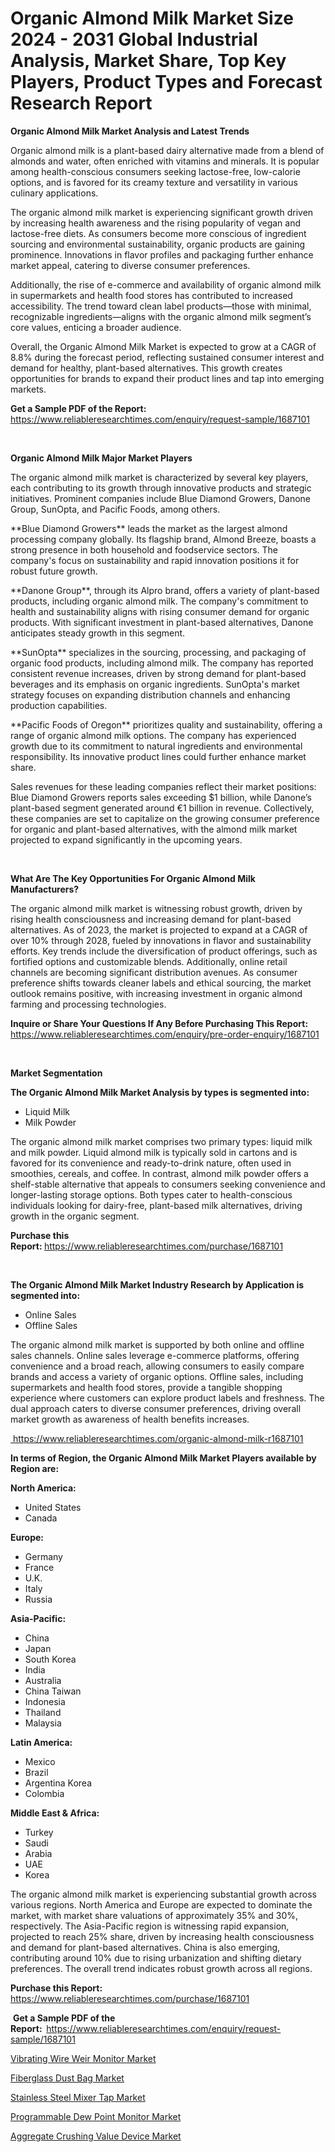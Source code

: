 <p><h1>Organic Almond Milk Market Size 2024 - 2031 Global Industrial Analysis, Market Share, Top Key Players, Product Types and Forecast Research Report</h1></p><p><strong>Organic Almond Milk Market Analysis and Latest Trends</strong></p>
<p><p>Organic almond milk is a plant-based dairy alternative made from a blend of almonds and water, often enriched with vitamins and minerals. It is popular among health-conscious consumers seeking lactose-free, low-calorie options, and is favored for its creamy texture and versatility in various culinary applications.</p><p>The organic almond milk market is experiencing significant growth driven by increasing health awareness and the rising popularity of vegan and lactose-free diets. As consumers become more conscious of ingredient sourcing and environmental sustainability, organic products are gaining prominence. Innovations in flavor profiles and packaging further enhance market appeal, catering to diverse consumer preferences.</p><p>Additionally, the rise of e-commerce and availability of organic almond milk in supermarkets and health food stores has contributed to increased accessibility. The trend toward clean label products—those with minimal, recognizable ingredients—aligns with the organic almond milk segment’s core values, enticing a broader audience.</p><p>Overall, the Organic Almond Milk Market is expected to grow at a CAGR of 8.8% during the forecast period, reflecting sustained consumer interest and demand for healthy, plant-based alternatives. This growth creates opportunities for brands to expand their product lines and tap into emerging markets.</p></p>
<p><strong>Get a Sample PDF of the Report:&nbsp;</strong> <a href="https://www.reliableresearchtimes.com/enquiry/request-sample/1687101?utm_campaign=1729&utm_medium=2&utm_source=Github&utm_content=ia&utm_term=16102024&utm_id=organic-almond-milk">https://www.reliableresearchtimes.com/enquiry/request-sample/1687101</a></p>
<p>&nbsp;</p>
<p><strong>Organic Almond Milk Major Market Players</strong></p>
<p><p>The organic almond milk market is characterized by several key players, each contributing to its growth through innovative products and strategic initiatives. Prominent companies include Blue Diamond Growers, Danone Group, SunOpta, and Pacific Foods, among others.</p><p>**Blue Diamond Growers** leads the market as the largest almond processing company globally. Its flagship brand, Almond Breeze, boasts a strong presence in both household and foodservice sectors. The company's focus on sustainability and rapid innovation positions it for robust future growth.</p><p>**Danone Group**, through its Alpro brand, offers a variety of plant-based products, including organic almond milk. The company's commitment to health and sustainability aligns with rising consumer demand for organic products. With significant investment in plant-based alternatives, Danone anticipates steady growth in this segment.</p><p>**SunOpta** specializes in the sourcing, processing, and packaging of organic food products, including almond milk. The company has reported consistent revenue increases, driven by strong demand for plant-based beverages and its emphasis on organic ingredients. SunOpta's market strategy focuses on expanding distribution channels and enhancing production capabilities.</p><p>**Pacific Foods of Oregon** prioritizes quality and sustainability, offering a range of organic almond milk options. The company has experienced growth due to its commitment to natural ingredients and environmental responsibility. Its innovative product lines could further enhance market share.</p><p>Sales revenues for these leading companies reflect their market positions: Blue Diamond Growers reports sales exceeding $1 billion, while Danone’s plant-based segment generated around €1 billion in revenue. Collectively, these companies are set to capitalize on the growing consumer preference for organic and plant-based alternatives, with the almond milk market projected to expand significantly in the upcoming years.</p></p>
<p>&nbsp;</p>
<p><strong>What Are The Key Opportunities For Organic Almond Milk Manufacturers?</strong></p>
<p><p>The organic almond milk market is witnessing robust growth, driven by rising health consciousness and increasing demand for plant-based alternatives. As of 2023, the market is projected to expand at a CAGR of over 10% through 2028, fueled by innovations in flavor and sustainability efforts. Key trends include the diversification of product offerings, such as fortified options and customizable blends. Additionally, online retail channels are becoming significant distribution avenues. As consumer preference shifts towards cleaner labels and ethical sourcing, the market outlook remains positive, with increasing investment in organic almond farming and processing technologies.</p></p>
<p><strong>Inquire or Share Your Questions If Any Before Purchasing This Report:</strong> <a href="https://www.reliableresearchtimes.com/enquiry/pre-order-enquiry/1687101?utm_campaign=1729&utm_medium=2&utm_source=Github&utm_content=ia&utm_term=16102024&utm_id=organic-almond-milk">https://www.reliableresearchtimes.com/enquiry/pre-order-enquiry/1687101</a></p>
<p>&nbsp;</p>
<p><strong>Market Segmentation</strong></p>
<p><strong>The Organic Almond Milk Market Analysis by types is segmented into:</strong></p>
<p><ul><li>Liquid Milk</li><li>Milk Powder</li></ul></p>
<p><p>The organic almond milk market comprises two primary types: liquid milk and milk powder. Liquid almond milk is typically sold in cartons and is favored for its convenience and ready-to-drink nature, often used in smoothies, cereals, and coffee. In contrast, almond milk powder offers a shelf-stable alternative that appeals to consumers seeking convenience and longer-lasting storage options. Both types cater to health-conscious individuals looking for dairy-free, plant-based milk alternatives, driving growth in the organic segment.</p></p>
<p><strong>Purchase this Report:&nbsp;</strong><a href="https://www.reliableresearchtimes.com/purchase/1687101?utm_campaign=1729&utm_medium=2&utm_source=Github&utm_content=ia&utm_term=16102024&utm_id=organic-almond-milk">https://www.reliableresearchtimes.com/purchase/1687101</a></p>
<p>&nbsp;</p>
<p><strong>The Organic Almond Milk Market Industry Research by Application is segmented into:</strong></p>
<p><ul><li>Online Sales</li><li>Offline Sales</li></ul></p>
<p><p>The organic almond milk market is supported by both online and offline sales channels. Online sales leverage e-commerce platforms, offering convenience and a broad reach, allowing consumers to easily compare brands and access a variety of organic options. Offline sales, including supermarkets and health food stores, provide a tangible shopping experience where customers can explore product labels and freshness. The dual approach caters to diverse consumer preferences, driving overall market growth as awareness of health benefits increases.</p></p>
<p><a href="https://www.reliableresearchtimes.com/organic-almond-milk-r1687101?utm_campaign=1729&utm_medium=2&utm_source=Github&utm_content=ia&utm_term=16102024&utm_id=organic-almond-milk">&nbsp;https://www.reliableresearchtimes.com/organic-almond-milk-r1687101</a></p>
<p><strong>In terms of Region, the Organic Almond Milk Market Players available by Region are:</strong></p>
<p>
    <p> <strong> North America: </strong>
        <ul>
            <li>United States</li>
            <li>Canada</li>
        </ul>
        </p> 
    <p> <strong> Europe: </strong>
        <ul>
            <li>Germany</li>
            <li>France</li>
            <li>U.K.</li>
            <li>Italy</li>
            <li>Russia</li>
        </ul>
        </p> 
    <p> <strong> Asia-Pacific: </strong>
        <ul>
            <li>China</li>
            <li>Japan</li>
            <li>South Korea</li>
            <li>India</li>
            <li>Australia</li>
            <li>China Taiwan</li>
            <li>Indonesia</li>
            <li>Thailand</li>
            <li>Malaysia</li>
        </ul>
        </p> 
    <p> <strong> Latin America: </strong>
        <ul>
            <li>Mexico</li>
            <li>Brazil</li>
            <li>Argentina Korea</li>
            <li>Colombia</li>
        </ul>
        </p> 
    <p> <strong> Middle East & Africa: </strong>
        <ul>
            <li>Turkey</li>
            <li>Saudi</li>
            <li>Arabia</li>
            <li>UAE</li>
            <li>Korea</li>
        </ul>
    </p>
    </p>
<p><p>The organic almond milk market is experiencing substantial growth across various regions. North America and Europe are expected to dominate the market, with market share valuations of approximately 35% and 30%, respectively. The Asia-Pacific region is witnessing rapid expansion, projected to reach 25% share, driven by increasing health consciousness and demand for plant-based alternatives. China is also emerging, contributing around 10% due to rising urbanization and shifting dietary preferences. The overall trend indicates robust growth across all regions.</p></p>
<p><strong>Purchase this Report: </strong><a href="https://www.reliableresearchtimes.com/purchase/1687101?utm_campaign=1729&utm_medium=2&utm_source=Github&utm_content=ia&utm_term=16102024&utm_id=organic-almond-milk">https://www.reliableresearchtimes.com/purchase/1687101</a></p>
<p>&nbsp;<strong>Get a Sample PDF of the Report:&nbsp;&nbsp;</strong><a href="https://www.reliableresearchtimes.com/enquiry/request-sample/1687101?utm_campaign=1729&utm_medium=2&utm_source=Github&utm_content=ia&utm_term=16102024&utm_id=organic-almond-milk">https://www.reliableresearchtimes.com/enquiry/request-sample/1687101</a></p>
<p><strong></strong></p>
<p><p><a href="https://www.linkedin.com/pulse/global-vibrating-wire-weir-monitor-market-exploring-share-r5cwe?trk=public_post_embed_feed-article-content&utm_campaign=1729&utm_medium=2&utm_source=Github&utm_content=ia&utm_term=16102024&utm_id=organic-almond-milk">Vibrating Wire Weir Monitor Market</a></p><p><a href="https://www.linkedin.com/pulse/regional-adaptations-global-fiberglass-dust-bag-market-trends-y1wie?trk=public_post_embed_feed-article-content&utm_campaign=1729&utm_medium=2&utm_source=Github&utm_content=ia&utm_term=16102024&utm_id=organic-almond-milk">Fiberglass Dust Bag Market</a></p><p><a href="https://github.com/NargisHussain75/Market-Research-Report-List-1/blob/main/stainless-steel-mixer-tap-market.md?utm_campaign=1729&utm_medium=2&utm_source=Github&utm_content=ia&utm_term=16102024&utm_id=organic-almond-milk">Stainless Steel Mixer Tap Market</a></p><p><a href="https://www.linkedin.com/pulse/programmable-dew-point-monitor-market-drivers-challenges-forecast-irrfe?utm_campaign=1729&utm_medium=2&utm_source=Github&utm_content=ia&utm_term=16102024&utm_id=organic-almond-milk">Programmable Dew Point Monitor Market</a></p><p><a href="https://www.linkedin.com/pulse/aggregate-crushing-value-device-industry-insights-report-gm1ue?trk=public_post_embed_feed-article-content&utm_campaign=1729&utm_medium=2&utm_source=Github&utm_content=ia&utm_term=16102024&utm_id=organic-almond-milk">Aggregate Crushing Value Device Market</a></p></p>
